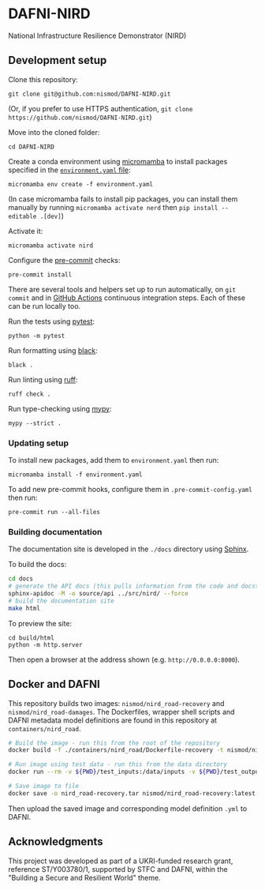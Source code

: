 # DAFNI-NIRD

National Infrastructure Resilience Demonstrator (NIRD)

## Development setup

Clone this repository:

    git clone git@github.com:nismod/DAFNI-NIRD.git

(Or, if you prefer to use HTTPS authentication, `git clone https://github.com/nismod/DAFNI-NIRD.git`)

Move into the cloned folder:

    cd DAFNI-NIRD

Create a conda environment using
[micromamba](https://mamba.readthedocs.io/en/latest/user_guide/micromamba.html)
to install packages specified in the [`environment.yaml`
file](https://conda.io/projects/conda/en/latest/user-guide/tasks/manage-environments.html#create-env-file-manually):

    micromamba env create -f environment.yaml

(In case micromamba fails to install pip packages, you can install them manually
by running `micromamba activate nerd` then `pip install --editable .[dev]`)

Activate it:

    micromamba activate nird

Configure the [pre-commit](https://pre-commit.com/) checks:

    pre-commit install

There are several tools and helpers set up to run automatically, on `git commit`
and in [GitHub Actions](https://docs.github.com/en/actions) continuous
integration steps. Each of these can be run locally too.

Run the tests using [pytest](https://docs.pytest.org):

    python -m pytest

Run formatting using [black](https://black.readthedocs.io/):

    black .

Run linting using [ruff](https://docs.astral.sh/ruff/):

    ruff check .

Run type-checking using [mypy](https://mypy.readthedocs.io/):

    mypy --strict .

### Updating setup

To install new packages, add them to `environment.yaml` then run:

    micromamba install -f environment.yaml

To add new pre-commit hooks, configure them in `.pre-commit-config.yaml` then run:

    pre-commit run --all-files

### Building documentation

The documentation site is developed in the `./docs` directory using [Sphinx](https://www.sphinx-doc.org/en/master/usage/index.html).

To build the docs:

```bash
cd docs
# generate the API docs (this pulls information from the code and docstrings)
sphinx-apidoc -M -o source/api ../src/nird/ --force
# build the documentation site
make html
```

To preview the site:

```
cd build/html
python -m http.server
```

Then open a browser at the address shown (e.g. `http://0.0.0.0:8000`).

## Docker and DAFNI

This repository builds two images: `nismod/nird_road-recovery` and
`nismod/nird_road-damages`. The Dockerfiles, wrapper shell scripts and DAFNI
metadata model definitions are found in this repository at
`containers/nird_road`.

```bash
# Build the image - run this from the root of the repository
docker build -f ./containers/nird_road/Dockerfile-recovery -t nismod/nird_road-recovery:latest .
```

```bash
# Run image using test data - run this from the data directory
docker run --rm -v ${PWD}/test_inputs:/data/inputs -v ${PWD}/test_outputs:/data/outputs --env NUMBER_CPUS=1 --env DEPTH_THRESHOLD=30 nismod/nird_road-recovery
```

```bash
# Save image to file
docker save -o nird_road-recovery.tar nismod/nird_road-recovery:latest
```

Then upload the saved image and corresponding model definition `.yml` to DAFNI.

## Acknowledgments

This project was developed as part of a UKRI-funded research grant, reference ST/Y003780/1,
supported by STFC and DAFNI, within the "Building a Secure and Resilient World" theme.
